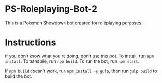 # PS-Roleplaying-Bot-2

This is a Pokémon Showdown bot created for roleplaying purposes.

Instructions
============

If you don't know what you're doing, don't use this bot. To install, run `npm install`.
To transpile, run `npm build`. To run the bot, run `npm start`.

If `npm build` doesn't work, run `npm install -g gulp`, then run `gulp build` to build the bot.


